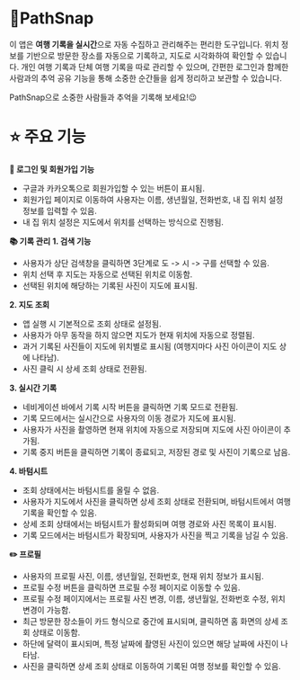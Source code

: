 
# 🚀PathSnap
이 앱은 **여행 기록을 실시간**으로 자동 수집하고 관리해주는 편리한 도구입니다. 위치 정보를 기반으로 방문한 장소를 자동으로 기록하고, 지도로 시각화하여 확인할 수 있습니다. 개인 여행 기록과 단체 여행 기록을 따로 관리할 수 있으며, 간편한 로그인과 함께한 사람과의 추억 공유 기능을 통해 소중한 순간들을 쉽게 정리하고 보관할 수 있습니다.

PathSnap으로 소중한 사람들과 추억을 기록해 보세요!😉

# ⭐️ 주요 기능
**🔑 로그인 및 회원가입 기능**
- 구글과 카카오톡으로 회원가입할 수 있는 버튼이 표시됨.
- 회원가입 페이지로 이동하여 사용자는 이름, 생년월일, 전화번호, 내 집 위치 설정 정보를 입력할 수 있음.
- 내 집 위치 설정은 지도에서 위치를 선택하는 방식으로 진행됨.

**📚 기록 관리**
**1. 검색 기능**
 - 사용자가 상단 검색창을 클릭하면 3단계로 도 -> 시 -> 구를 선택할 수 있음.
 - 위치 선택 후 지도는 자동으로 선택된 위치로 이동함.
 - 선택된 위치에 해당하는 기록된 사진이 지도에 표시됨.

**2. 지도 조회**
 - 앱 실행 시 기본적으로 조회 상태로 설정됨.
 - 사용자가 아무 동작을 하지 않으면 지도가 현재 위치에 자동으로 정렬됨.
 - 과거 기록된 사진들이 지도에 위치별로 표시됨 (여행지마다 사진 아이콘이 지도 상에 나타남).
 - 사진 클릭 시 상세 조회 상태로 전환됨.

**3. 실시간 기록**
 - 네비게이션 바에서 기록 시작 버튼을 클릭하면 기록 모드로 전환됨.
 - 기록 모드에서는 실시간으로 사용자의 이동 경로가 지도에 표시됨.
 - 사용자가 사진을 촬영하면 현재 위치에 자동으로 저장되며 지도에 사진 아이콘이 추가됨.
 - 기록 중지 버튼을 클릭하면 기록이 종료되고, 저장된 경로 및 사진이 기록으로 남음.

**4. 바텀시트**
 - 조회 상태에서는 바텀시트를 올릴 수 없음.
 - 사용자가 지도에서 사진을 클릭하면 상세 조회 상태로 전환되며, 바텀시트에서 여행 기록을 확인할 수 있음.
 - 상세 조회 상태에서는 바텀시트가 활성화되며 여행 경로와 사진 목록이 표시됨.
 - 기록 모드에서는 바텀시트가 확장되며, 사용자가 사진을 찍고 기록을 남길 수 있음.

**✏️ 프로필**
 - 사용자의 프로필 사진, 이름, 생년월일, 전화번호, 현재 위치 정보가 표시됨.
 - 프로필 수정 버튼을 클릭하면 프로필 수정 페이지로 이동할 수 있음.
 - 프로필 수정 페이지에서는 프로필 사진 변경, 이름, 생년월일, 전화번호 수정, 위치 변경이 가능함.
 - 최근 방문한 장소들이 카드 형식으로 중간에 표시되며, 클릭하면 홈 화면의 상세 조회 상태로 이동함.
 - 하단에 달력이 표시되며, 특정 날짜에 촬영된 사진이 있으면 해당 날짜에 사진이 나타남.
 - 사진을 클릭하면 상세 조회 상태로 이동하여 기록된 여행 정보를 확인할 수 있음.

